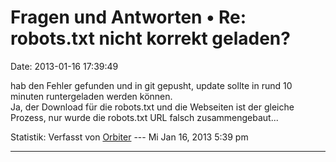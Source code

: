 Fragen und Antworten • Re: robots.txt nicht korrekt geladen?
============================================================

Date: 2013-01-16 17:39:49

hab den Fehler gefunden und in git gepusht, update sollte in rund 10
minuten runtergeladen werden können.\
Ja, der Download für die robots.txt und die Webseiten ist der gleiche
Prozess, nur wurde die robots.txt URL falsch zusammengebaut\...

Statistik: Verfasst von
[Orbiter](http://forum.yacy-websuche.de/memberlist.php?mode=viewprofile&u=2)
--- Mi Jan 16, 2013 5:39 pm

------------------------------------------------------------------------
